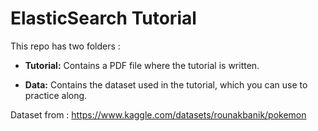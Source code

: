 # ElasticSearch Tutorial

This repo has two folders :

- **Tutorial:** Contains a PDF file where the tutorial is written.

- **Data:** Contains the dataset used in the tutorial, which you can use to practice along.


Dataset from : https://www.kaggle.com/datasets/rounakbanik/pokemon
